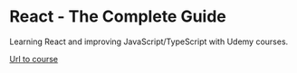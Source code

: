 # React - The Complete Guide

Learning React and improving JavaScript/TypeScript with Udemy courses.

[Url to course](https://www.udemy.com/course/react-the-complete-guide-incl-redux/)
